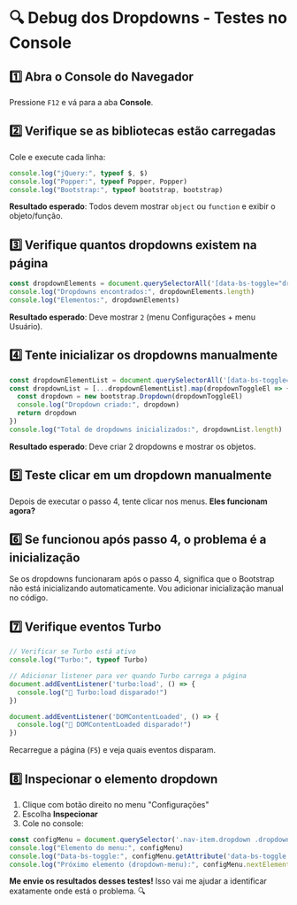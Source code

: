 # 🔍 Debug dos Dropdowns - Testes no Console

## 1️⃣ Abra o Console do Navegador

Pressione `F12` e vá para a aba **Console**.

## 2️⃣ Verifique se as bibliotecas estão carregadas

Cole e execute cada linha:

```javascript
console.log("jQuery:", typeof $, $)
console.log("Popper:", typeof Popper, Popper)
console.log("Bootstrap:", typeof bootstrap, bootstrap)
```

**Resultado esperado**: Todos devem mostrar `object` ou `function` e exibir o objeto/função.

## 3️⃣ Verifique quantos dropdowns existem na página

```javascript
const dropdownElements = document.querySelectorAll('[data-bs-toggle="dropdown"]')
console.log("Dropdowns encontrados:", dropdownElements.length)
console.log("Elementos:", dropdownElements)
```

**Resultado esperado**: Deve mostrar `2` (menu Configurações + menu Usuário).

## 4️⃣ Tente inicializar os dropdowns manualmente

```javascript
const dropdownElementList = document.querySelectorAll('[data-bs-toggle="dropdown"]')
const dropdownList = [...dropdownElementList].map(dropdownToggleEl => {
  const dropdown = new bootstrap.Dropdown(dropdownToggleEl)
  console.log("Dropdown criado:", dropdown)
  return dropdown
})
console.log("Total de dropdowns inicializados:", dropdownList.length)
```

**Resultado esperado**: Deve criar 2 dropdowns e mostrar os objetos.

## 5️⃣ Teste clicar em um dropdown manualmente

Depois de executar o passo 4, tente clicar nos menus. **Eles funcionam agora?**

## 6️⃣ Se funcionou após passo 4, o problema é a inicialização

Se os dropdowns funcionaram após o passo 4, significa que o Bootstrap não está inicializando automaticamente. Vou adicionar inicialização manual no código.

## 7️⃣ Verifique eventos Turbo

```javascript
// Verificar se Turbo está ativo
console.log("Turbo:", typeof Turbo)

// Adicionar listener para ver quando Turbo carrega a página
document.addEventListener('turbo:load', () => {
  console.log("🔄 Turbo:load disparado!")
})

document.addEventListener('DOMContentLoaded', () => {
  console.log("📄 DOMContentLoaded disparado!")
})
```

Recarregue a página (`F5`) e veja quais eventos disparam.

## 8️⃣ Inspecionar o elemento dropdown

1. Clique com botão direito no menu "Configurações"
2. Escolha **Inspecionar**
3. Cole no console:

```javascript
const configMenu = document.querySelector('.nav-item.dropdown .dropdown-toggle')
console.log("Elemento do menu:", configMenu)
console.log("Data-bs-toggle:", configMenu.getAttribute('data-bs-toggle'))
console.log("Próximo elemento (dropdown-menu):", configMenu.nextElementSibling)
```

**Me envie os resultados desses testes!** Isso vai me ajudar a identificar exatamente onde está o problema. 🔍
